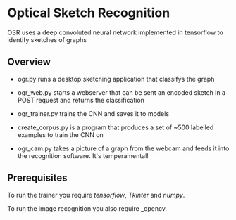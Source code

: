 # Optical Sketch Recognition

OSR uses a deep convoluted neural network implemented in tensorflow to identify sketches of graphs

## Overview
- ogr.py runs a desktop sketching application that classifys the graph

- ogr_web.py starts a webserver that can be sent an encoded sketch in a POST request and returns the classification

- ogr_trainer.py trains the CNN and saves it to models

- create_corpus.py is a program that produces a set of ~500 labelled examples to train the CNN on

- ogr_cam.py takes a picture of a graph from the webcam and feeds it into the recognition software. It's temperamental!

## Prerequisites
To run the trainer you require _tensorflow_, _Tkinter_ and _numpy_.

To run the image recognition you also require _opencv.
